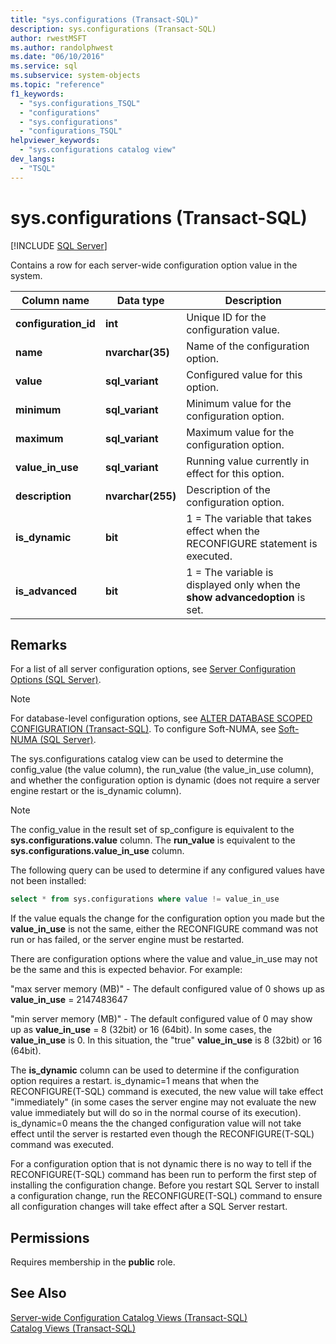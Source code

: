```yaml
---
title: "sys.configurations (Transact-SQL)"
description: sys.configurations (Transact-SQL)
author: rwestMSFT
ms.author: randolphwest
ms.date: "06/10/2016"
ms.service: sql
ms.subservice: system-objects
ms.topic: "reference"
f1_keywords:
  - "sys.configurations_TSQL"
  - "configurations"
  - "sys.configurations"
  - "configurations_TSQL"
helpviewer_keywords:
  - "sys.configurations catalog view"
dev_langs:
  - "TSQL"
---
```

# sys.configurations (Transact-SQL)
[!INCLUDE [SQL Server](../../includes/applies-to-version/sqlserver.md)]

  Contains a row for each server-wide configuration option value in the system.  

|Column name|Data type|Description|  
|-----------------|---------------|-----------------|  
|**configuration_id**|**int**|Unique ID for the configuration value.|  
|**name**|**nvarchar(35)**|Name of the configuration option.|  
|**value**|**sql_variant**|Configured value for this option.|  
|**minimum**|**sql_variant**|Minimum value for the configuration option.|  
|**maximum**|**sql_variant**|Maximum value for the configuration option.|  
|**value_in_use**|**sql_variant**|Running value currently in effect for this option.|  
|**description**|**nvarchar(255)**|Description of the configuration option.|  
|**is_dynamic**|**bit**|1 = The variable that takes effect when the RECONFIGURE statement is executed.|  
|**is_advanced**|**bit**|1 = The variable is displayed only when the **show advancedoption** is set.|  
  
 ## Remarks
  For a list of all server configuration options, see [Server Configuration Options &#40;SQL Server&#41;](../../database-engine/configure-windows/server-configuration-options-sql-server.md).  
  
> [!NOTE]  
>  For database-level configuration options, see [ALTER DATABASE SCOPED CONFIGURATION &#40;Transact-SQL&#41;](../../t-sql/statements/alter-database-scoped-configuration-transact-sql.md). To configure Soft-NUMA, see [Soft-NUMA &#40;SQL Server&#41;](../../database-engine/configure-windows/soft-numa-sql-server.md).  
 
The sys.configurations catalog view can be used to determine the config_value (the value column), the run_value (the value_in_use column), and whether the configuration option is dynamic (does not require a server engine restart or the is_dynamic column).

> [!NOTE]
> The config_value in the result set of sp_configure is equivalent to the **sys.configurations.value** column. The **run_value** is equivalent to the **sys.configurations.value_in_use** column.

The following query can be used to determine if any configured values have not been installed:

```SQL
select * from sys.configurations where value != value_in_use
```

If the value equals the change for the configuration option you made but the **value_in_use** is not the same, either the RECONFIGURE command was not run or has failed, or the server engine must be restarted.

There are  configuration options where the value and value_in_use may not be the same and this is expected behavior. For example:

"max server memory (MB)" - The default configured value of 0 shows up as **value_in_use** = 2147483647<br>

"min server memory (MB)" - The default configured value of 0 may show up as **value_in_use** = 8 (32bit) or 16 (64bit). In some cases, the **value_in_use** is 0. In this situation, the "true" **value_in_use** is 8 (32bit) or 16 (64bit).


The **is_dynamic** column can be used to determine if the configuration option requires a restart. is_dynamic=1 means that when the RECONFIGURE(T-SQL) command is executed, the new value will take effect "immediately" (in some cases the server engine may not evaluate the new value immediately but will do so in the normal course of its execution). is_dynamic=0 means the the changed configuration value will not take effect until the server is restarted even though the RECONFIGURE(T-SQL) command was executed.

For a configuration option that is not dynamic there is no way to tell if the RECONFIGURE(T-SQL) command has been run to perform the first step of installing the configuration change. Before you restart SQL Server to install a configuration change, run the RECONFIGURE(T-SQL) command to ensure all configuration changes will take effect after a SQL Server restart. 
 
 
## Permissions  
 Requires membership in the **public** role.
  
## See Also  
 [Server-wide Configuration Catalog Views &#40;Transact-SQL&#41;](../../relational-databases/system-catalog-views/server-wide-configuration-catalog-views-transact-sql.md)   
 [Catalog Views &#40;Transact-SQL&#41;](../../relational-databases/system-catalog-views/catalog-views-transact-sql.md)  
  
  
